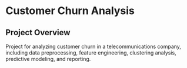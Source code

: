 # Customer Churn Analysis

## Project Overview
Project for analyzing customer churn in a telecommunications company, including data preprocessing, feature engineering, clustering analysis, predictive modeling, and reporting.

